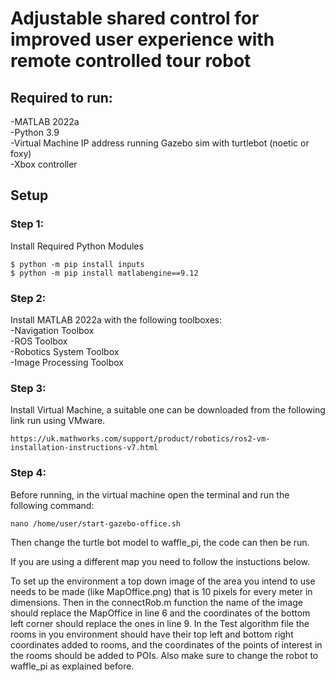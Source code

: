 # Adjustable shared control for improved user experience with remote controlled tour robot 

## Required to run:  
-MATLAB 2022a  
-Python 3.9  
-Virtual Machine IP address running Gazebo sim with turtlebot (noetic or foxy)  
-Xbox controller  

## Setup
### Step 1: 
Install Required Python Modules
```
$ python -m pip install inputs
$ python -m pip install matlabengine==9.12
```
### Step 2:
Install MATLAB 2022a with the following toolboxes:  
-Navigation Toolbox   
-ROS Toolbox  
-Robotics System Toolbox   
-Image Processing Toolbox   

### Step 3:
Install Virtual Machine, a suitable one can be downloaded from the following link run using VMware.
```
https://uk.mathworks.com/support/product/robotics/ros2-vm-installation-instructions-v7.html
```

### Step 4:  
Before running, in the virtual machine open the terminal and run the following command:  
```
nano /home/user/start-gazebo-office.sh
```
Then change the turtle bot model to waffle_pi, the code can then be run.

If you are using a different map you need to follow the instuctions below.  

To set up the environment a top down image of the area you intend to use needs to be made (like MapOffice.png) that is 10 pixels for every meter in dimensions. Then in the connectRob.m function the name of the image should replace the MapOffice in line 6 and the coordinates of the bottom left corner should replace the ones in line 9.
In the Test algorithm file the rooms in you environment should have their top left and bottom right coordinates added to rooms, and the coordinates of the points of interest in the rooms should be added to POIs. Also make sure to change the robot to waffle_pi as explained before.
